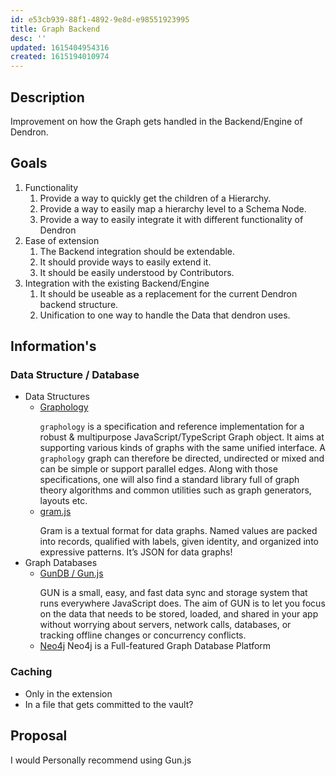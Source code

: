```yaml
---
id: e53cb939-88f1-4892-9e8d-e98551923995
title: Graph Backend
desc: ''
updated: 1615404954316
created: 1615194010974
---
```


## Description

Improvement on how the Graph gets handled in the Backend/Engine of Dendron.

## Goals

1. Functionality
    1. Provide a way to quickly get the children of a Hierarchy.
    1. Provide a way to easily map a hierarchy level to a Schema Node.
    1. Provide a way to easily integrate it with different functionality of Dendron
1. Ease of extension
    1. The Backend integration should be extendable.
    1. It should provide ways to easily extend it.
    1. It should be easily understood by Contributors.
1. Integration with the existing Backend/Engine
    1. It should be useable as a replacement for the current Dendron backend structure.
    1. Unification to one way to handle the Data that dendron uses.

## Information's

### Data Structure / Database

- Data Structures
    - [Graphology](https://graphology.github.io/)
        >
        `graphology` is a specification and reference implementation for a robust & multipurpose JavaScript/TypeScript Graph object.
        It aims at supporting various kinds of graphs with the same unified interface.
        A `graphology` graph can therefore be directed, undirected or mixed and can be simple or support parallel edges. 
        Along with those specifications, one will also find a standard library full of graph theory algorithms and common utilities such as graph generators, layouts etc.
    - [gram.js](https://gram-data.github.io/gram-js)
        >
        Gram is a textual format for data graphs. Named values are packed into records, qualified with labels, given identity, and organized into expressive patterns. It’s JSON for data graphs!
- Graph Databases
    - [GunDB / Gun.js](https://gun.eco/)
        >
        GUN is a small, easy, and fast data sync and storage system that runs everywhere JavaScript does. The aim of GUN is to let you focus on the data that needs to be stored, loaded, and shared in your app without worrying about servers, network calls, databases, or tracking offline changes or concurrency conflicts.
    - [Neo4j](https://neo4j.com/) 
        Neo4j is a Full-featured Graph Database Platform

### Caching

- Only in the extension
- In a file that gets committed to the vault?

## Proposal

I would Personally recommend using Gun.js 